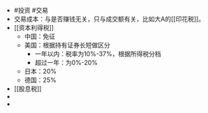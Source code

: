 - #投资 #交易
- 交易成本：与是否赚钱无关，只与成交额有关，比如大A的[[印花税]]。
- [[资本利得税]]
	- 中国：免征
	- 美国：根据持有证券长短做区分
		- 一年以内：税率为10%-37%，根据所得税分档
		- 超过一年：为0%-20%
	- 日本：20%
	- 德国：25%
- [[股息税]]
-
-